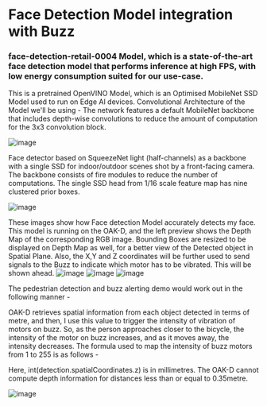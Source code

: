 # Face Detection Model integration with Buzz

### face-detection-retail-0004 Model, which is a state-of-the-art face detection model that performs inference at high FPS, with low energy consumption suited for our use-case.

This is a pretrained OpenVINO Model, which is an Optimised MobileNet SSD Model used to run on Edge AI devices.
Convolutional Architecture of the Model we'll be using -
The network features a default MobileNet backbone that includes depth-wise convolutions to reduce the amount of computation for the 3x3 convolution block.

![image](https://user-images.githubusercontent.com/67831664/121692483-c1a3ef80-cae5-11eb-9763-f357caa452f3.png)


Face detector based on SqueezeNet light (half-channels) as a backbone with a single SSD for indoor/outdoor scenes shot by a front-facing camera. The backbone consists of fire modules to reduce the number of computations. The single SSD head from 1/16 scale feature map has nine clustered prior boxes.

![image](https://user-images.githubusercontent.com/67831664/121692523-cb2d5780-cae5-11eb-951b-6833969b07a1.png)


These images show how Face detection Model accurately detects my face. This model is running on the OAK-D, and the left preview shows the Depth Map of the corresponding RGB image. Bounding Boxes are resized to be displayed on Depth Map as well, for a better view of the Detected object in Spatial Plane. Also, the X,Y and Z coordinates will be further used to send signals to the Buzz to indicate which motor has to be vibrated. This will be shown ahead.
![image](https://user-images.githubusercontent.com/67831664/121692576-d7b1b000-cae5-11eb-8691-d834104a33bb.png)
![image](https://user-images.githubusercontent.com/67831664/121692635-e4360880-cae5-11eb-99fa-f010dd8d0433.png)
![image](https://user-images.githubusercontent.com/67831664/121692655-eb5d1680-cae5-11eb-9a67-b3ece235d468.png)


The pedestrian detection and buzz alerting demo would work out in the following manner -


OAK-D retrieves spatial information from each object detected in terms of metre, and then, I use this value to trigger the intensity of vibration of motors on buzz. So, as the person approaches closer to the bicycle, the intensity of the motor on buzz increases, and as it moves away, the intensity decreases. The formula used to map the intensity of buzz motors from 1 to 255 is as follows -

Here, int(detection.spatialCoordinates.z) is in millimetres. The OAK-D cannot compute depth information for distances less than or equal to 0.35metre. 

![image](https://user-images.githubusercontent.com/67831664/121692719-fdd75000-cae5-11eb-8a88-2eb563d53748.png)
